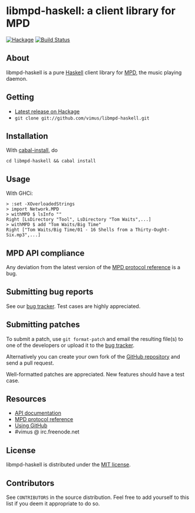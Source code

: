 # libmpd-haskell: a client library for MPD

[![Hackage](https://budueba.com/hackage/libmpd)](http://hackage.haskell.org/package/libmpd)
[![Build Status](https://secure.travis-ci.org/vimus/libmpd-haskell.png?branch=master)](http://travis-ci.org/vimus/libmpd-haskell)

## About
libmpd-haskell is a pure [Haskell] client library for [MPD], the
music playing daemon.

[MPD]: http://www.musicpd.org
[Haskell]: http://www.haskell.org

## Getting
* [Latest release on Hackage]
* `git clone git://github.com/vimus/libmpd-haskell.git`

[Latest release on Hackage]: http://hackage.haskell.org/package/libmpd "libmpd-haskell on Hackage"

## Installation
With [cabal-install], do

`cd libmpd-haskell && cabal install`

[cabal-install]: http://hackage.haskell.org/package/cabal-install

## Usage
With GHCi:

    > :set -XOverloadedStrings
    > import Network.MPD
    > withMPD $ lsInfo ""
    Right [LsDirectory "Tool", LsDirectory "Tom Waits",...]
    > withMPD $ add "Tom Waits/Big Time"
    Right ["Tom Waits/Big Time/01 - 16 Shells from a Thirty-Ought-Six.mp3",...]

## MPD API compliance
Any deviation from the latest version of the [MPD protocol reference]
is a bug.

## Submitting bug reports
See our [bug tracker]. Test cases are highly appreciated.

## Submitting patches
To submit a patch, use `git format-patch` and email the resulting file(s) to
one of the developers or upload it to the [bug tracker].

Alternatively you can create your own fork of the [GitHub repository] and
send a pull request.

Well-formatted patches are appreciated. New features should have a test case.

## Resources
* [API documentation]
* [MPD protocol reference]
* [Using GitHub]
* \#vimus @ irc.freenode.net

[bug tracker]: http://github.com/vimus/libmpd-haskell/issues
[GitHub]: http://www.github.com
[GitHub repository]: http://www.github.com/vimus/libmpd-haskell
[API documentation]: http://hackage.haskell.org/packages/archive/libmpd/latest/doc/html/Network-MPD.html
[MPD protocol reference]: http://www.musicpd.org/doc/protocol/
[Using GitHub]: http://help.github.com

## License
libmpd-haskell is distributed under the [MIT license].

[MIT license]: http://www.opensource.org/licenses/MIT

## Contributors
See `CONTRIBUTORS` in the source distribution.
Feel free to add yourself to this list if you deem it appropriate
to do so.
